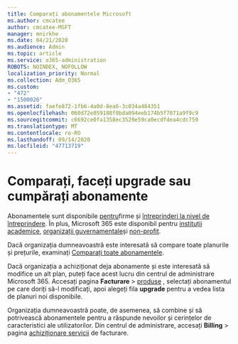 ```yaml
---
title: Comparați abonamentele Microsoft
ms.author: cmcatee
author: cmcatee-MSFT
manager: mnirkhe
ms.date: 04/21/2020
ms.audience: Admin
ms.topic: article
ms.service: o365-administration
ROBOTS: NOINDEX, NOFOLLOW
localization_priority: Normal
ms.collection: Adm_O365
ms.custom:
- "472"
- "1500026"
ms.assetid: faefe872-1fb6-4a0d-8ea6-3c034a484351
ms.openlocfilehash: 060d72e059188f0bda094eeb174b5f7071a9f9c9
ms.sourcegitcommit: c6692ce0fa1358ec3529e59ca0ecdfdea4cdc759
ms.translationtype: MT
ms.contentlocale: ro-RO
ms.lasthandoff: 09/14/2020
ms.locfileid: "47713719"
---
```

# <a name="compare-upgrade-or-purchase-subscriptions"></a>Comparați, faceți upgrade sau cumpărați abonamente
  
Abonamentele sunt disponibile [pentru](https://products.office.com/compare-all-microsoft-office-products?tab=2)firme și [întreprinderi la nivel de întreprindere](https://products.office.com/business/compare-more-office-365-for-business-plans). În plus, Microsoft 365 este disponibil pentru [instituții academice](https://products.office.com/academic/compare-office-365-education-plans), [organizații guvernamentale](https://products.office.com/government/compare-office-365-government-plans)și [non-profit](https://products.office.com/nonprofit/office-365-nonprofit-plans-and-pricing?tab=1).
  
Dacă organizația dumneavoastră este interesată să compare toate planurile și prețurile, examinați [Comparați toate abonamentele](https://products.office.com/business/compare-more-office-365-for-business-plans).
  
Dacă organizația a achiziționat deja abonamente și este interesată să modifice un alt plan, puteți face acest lucru din centrul de administrare Microsoft 365. Accesați pagina **Facturare** \> [produse](https://go.microsoft.com/fwlink/p/?linkid=842054) , selectați abonamentul pe care doriți să-l modificați, apoi alegeți fila **upgrade** pentru a vedea lista de planuri noi disponibile.
  
Organizația dumneavoastră poate, de asemenea, să combine și să potrivească abonamentele pentru a răspunde nevoilor și cerințelor de caracteristici ale utilizatorilor. Din centrul de administrare, accesați **Billing** \> pagina [achiziționare servicii](https://go.microsoft.com/fwlink/p/?linkid=868433) de facturare.